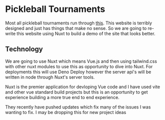 # Pickleball Tournaments

Most all pickleball tournaments run through [this](https://pickleballbrackets.com/pts.aspx).  This website is terribly designed and just has things that make no sense.  So we are going to re-write this website using Nuxt to build a demo of the site that looks better.

## Technology
We are going to use Nuxt which means Vue.js and then using tailwind.css with other nuxt modules to use this as opportunity to dive into Nuxt.  For deployments this will use Deno Deploy however the server api's will be written in node through Nuxt's server tools.

Nuxt is the premier application for devloping Vue code and I have used vite and other vue standard build projects but this is an opportunity to get experience building a more true end to end experience.


They recently have pushed updates which fix many of the issues I was wanting to fix.  I may be dropping this for new project ideas
